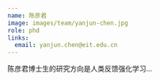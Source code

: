 ```yaml
---
name: 陈彦君
image: images/team/yanjun-chen.jpg  
role: phd
links:
  email: yanjun.chen@eit.edu.cn
---
```


陈彦君博士生的研究方向是人类反馈强化学习...